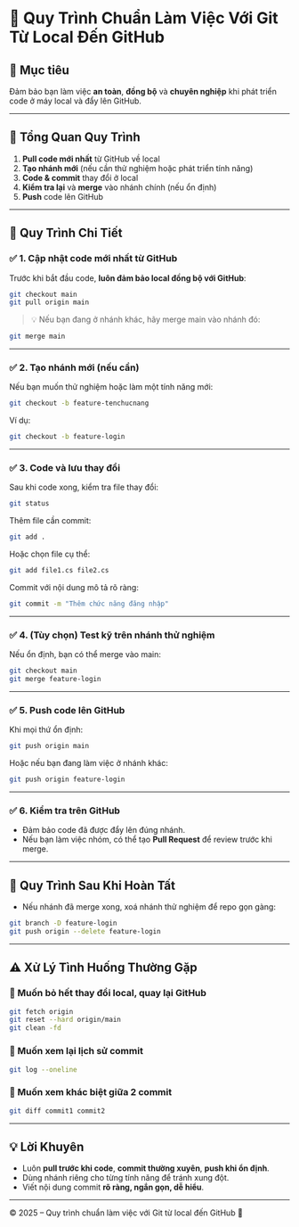 # 🚀 Quy Trình Chuẩn Làm Việc Với Git Từ Local Đến GitHub

## 🎯 Mục tiêu
Đảm bảo bạn làm việc **an toàn**, **đồng bộ** và **chuyên nghiệp** khi phát triển code ở máy local và đẩy lên GitHub.

---

## 🧭 Tổng Quan Quy Trình
1. **Pull code mới nhất** từ GitHub về local  
2. **Tạo nhánh mới** (nếu cần thử nghiệm hoặc phát triển tính năng)  
3. **Code & commit** thay đổi ở local  
4. **Kiểm tra lại** và **merge** vào nhánh chính (nếu ổn định)  
5. **Push** code lên GitHub

---

## 🧱 Quy Trình Chi Tiết

### ✅ 1. Cập nhật code mới nhất từ GitHub
Trước khi bắt đầu code, **luôn đảm bảo local đồng bộ với GitHub**:
```bash
git checkout main
git pull origin main
```

> 💡 Nếu bạn đang ở nhánh khác, hãy merge main vào nhánh đó:
```bash
git merge main
```

---

### ✅ 2. Tạo nhánh mới (nếu cần)
Nếu bạn muốn thử nghiệm hoặc làm một tính năng mới:
```bash
git checkout -b feature-tenchucnang
```
Ví dụ:
```bash
git checkout -b feature-login
```

---

### ✅ 3. Code và lưu thay đổi
Sau khi code xong, kiểm tra file thay đổi:
```bash
git status
```

Thêm file cần commit:
```bash
git add .
```
Hoặc chọn file cụ thể:
```bash
git add file1.cs file2.cs
```

Commit với nội dung mô tả rõ ràng:
```bash
git commit -m "Thêm chức năng đăng nhập"
```

---

### ✅ 4. (Tùy chọn) Test kỹ trên nhánh thử nghiệm
Nếu ổn định, bạn có thể merge vào main:
```bash
git checkout main
git merge feature-login
```

---

### ✅ 5. Push code lên GitHub
Khi mọi thứ ổn định:
```bash
git push origin main
```

Hoặc nếu bạn đang làm việc ở nhánh khác:
```bash
git push origin feature-login
```

---

### ✅ 6. Kiểm tra trên GitHub
- Đảm bảo code đã được đẩy lên đúng nhánh.  
- Nếu bạn làm việc nhóm, có thể tạo **Pull Request** để review trước khi merge.

---

## 🧹 Quy Trình Sau Khi Hoàn Tất
- Nếu nhánh đã merge xong, xoá nhánh thử nghiệm để repo gọn gàng:
```bash
git branch -D feature-login
git push origin --delete feature-login
```

---

## ⚠️ Xử Lý Tình Huống Thường Gặp

### 🔁 Muốn bỏ hết thay đổi local, quay lại GitHub
```bash
git fetch origin
git reset --hard origin/main
git clean -fd
```

### 🧩 Muốn xem lại lịch sử commit
```bash
git log --oneline
```

### 🧪 Muốn xem khác biệt giữa 2 commit
```bash
git diff commit1 commit2
```

---

## 💡 Lời Khuyên
- Luôn **pull trước khi code**, **commit thường xuyên**, **push khi ổn định**.  
- Dùng nhánh riêng cho từng tính năng để tránh xung đột.  
- Viết nội dung commit **rõ ràng, ngắn gọn, dễ hiểu**.

---

© 2025 – Quy trình chuẩn làm việc với Git từ local đến GitHub 🚀
